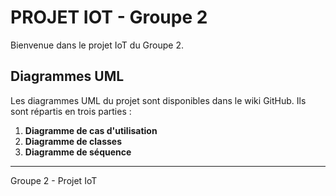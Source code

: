 # PROJET IOT - Groupe 2

Bienvenue dans le projet IoT du Groupe 2.

## Diagrammes UML

Les diagrammes UML du projet sont disponibles dans le wiki GitHub. Ils sont répartis en trois parties :

1. **Diagramme de cas d'utilisation**
2. **Diagramme de classes**
3. **Diagramme de séquence**

---
Groupe 2 - Projet IoT
